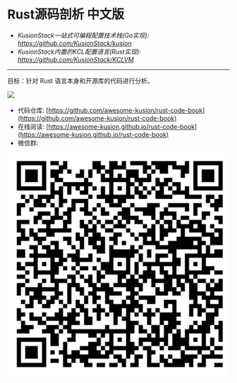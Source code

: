 # Rust源码剖析 中文版

- *KusionStack一站式可编程配置技术栈(Go实现): https://github.com/KusionStack/kusion*
- *KusionStack内置的KCL配置语言(Rust实现): https://github.com/KusionStack/KCLVM*

---

目标：针对 Rust 语言本身和开源库的代码进行分析。

![](cover.jpg)

- 代码仓库: [https://github.com/awesome-kusion/rust-code-book](https://github.com/awesome-kusion/rust-code-book)
- 在线阅读: [https://awesome-kusion.github.io/rust-code-book](https://awesome-kusion.github.io/rust-code-book)
- 微信群: 

![wechat](wechat.png)
